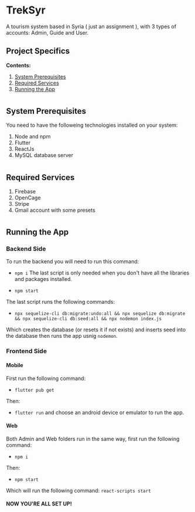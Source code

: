 # TrekSyr
A tourism system based in Syria ( just an assignment ), with 3 types of accounts: Admin, Guide and User.

## Project Specifics

**Contents:**

1. [System Prerequisites](#system-prerequisites)
2. [Required Services](#required-services)
3. [Running the App](#running-the-app)
   
#

## System Prerequisites
You need to have the followeing technologies installed on your system:

1. Node and npm
2. Flutter
3. ReactJs
4. MySQL database server
   
#
## Required Services

1. Firebase
2. OpenCage
3. Stripe
4. Gmail account with some presets

#
## Running the App

### Backend Side
To run the backend you will need to run this command:
- `npm i`
The last script is only needed when you don't have all the libraries and packages installed.

- `npm start`

The last script runs the following commands:

- `npx sequelize-cli db:migrate:undo:all && npx sequelize db:migrate && npx sequelize-cli db:seed:all && npx nodemon index.js `

Which creates the database (or resets it if not exists) and inserts seed into the database then runs the app usnig `nodemon`.

### Frontend Side

#### Mobile

First run the following command:
- `flutter pub get`

Then:

- `flutter run`
and choose an android device or emulator to run the app.

#### Web

Both Admin and Web folders run in the same way, first run the following command:

- `npm i`

Then:

- `npm start`

Which will run the following command: `react-scripts start`

#### NOW YOU'RE ALL SET UP!

